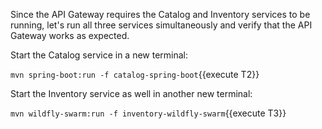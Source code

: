 Since the API Gateway requires the Catalog and Inventory services to be running, let's run all three 
services simultaneously and verify that the API Gateway works as expected. 

Start the Catalog service in a new terminal:

```mvn spring-boot:run -f catalog-spring-boot```{{execute T2}}

Start the Inventory service as well in another new terminal:

```mvn wildfly-swarm:run -f inventory-wildfly-swarm```{{execute T3}}